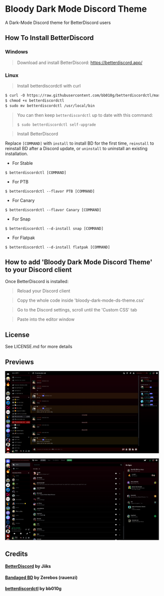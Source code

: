 # Bloody Dark Mode Discord Theme

A Dark-Mode Discord theme for BetterDiscord users 

## How To Install BetterDiscord

### Windows

> Download and install BetterDiscord: https://betterdiscord.app/

### Linux

> Install betterdiscordctl with curl

```txt
$ curl -O https://raw.githubusercontent.com/bb010g/betterdiscordctl/master/betterdiscordctl
$ chmod +x betterdiscordctl
$ sudo mv betterdiscordctl /usr/local/bin
```

> You can then keep `betterdiscordctl` up to date with this command:
> ```
> $ sudo betterdiscordctl self-upgrade
> ```

> Install BetterDiscord

Replace `[COMMAND]` with `install` to install BD for the first time,
`reinstall` to reinstall BD after a Discord update,
or `uninstall` to uninstall an existing installation.

- For Stable

```
$ betterdiscordctl [COMMAND]
```

- For PTB

```
$ betterdiscordctl --flavor PTB [COMMAND]
```

- For Canary

```
$ betterdiscordctl --flavor Canary [COMMAND]
```

- For Snap

```
$ betterdiscordctl --d-install snap [COMMAND]
```

- For Flatpak

```
$ betterdiscordctl --d-install flatpak [COMMAND]
```

## How to add 'Bloody Dark Mode Discord Theme' to your Discord client

Once BetterDiscord is installed:

> Reload your Discord client

> Copy the whole code inside 'bloody-dark-mode-ds-theme.css'

> Go to the Discord settings, scroll until the 'Custom CSS' tab

> Paste into the editor window

## License

See LICENSE.md for more details

## Previews

![preview](./previews/preview1.png)

![preview](./previews/preview2.png)

## Credits

#### [BetterDiscord](https://github.com/Jiiks/BetterDiscordApp) by Jiiks

#### [Bandaged BD](https://github.com/rauenzi/BetterDiscordApp) by Zerebos (rauenzi)

#### [betterdiscordctl](https://github.com/bb010g/betterdiscordctl) by bb010g


